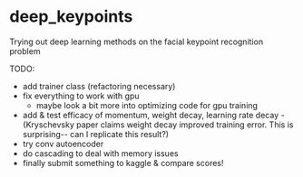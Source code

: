 deep_keypoints
==============

Trying out deep learning methods on the facial keypoint recognition problem


TODO:

- add trainer class (refactoring necessary)
- fix everything to work with gpu
	- maybe look a bit more into optimizing code for gpu training
- add & test efficacy of momentum, weight decay, learning rate decay 
	-(Kryschevsky paper claims weight decay improved training error. This is surprising-- can I replicate this result?)
- try conv autoencoder
- do cascading to deal with memory issues
- finally submit something to kaggle & compare scores!